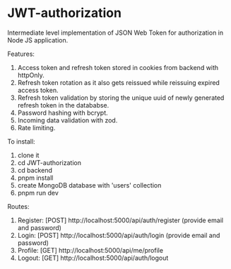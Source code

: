 # JWT-authorization

Intermediate level implementation of JSON Web Token for authorization in Node JS application.

Features:

1. Access token and refresh token stored in cookies from backend with httpOnly.
2. Refresh token rotation as it also gets reissued while reissuing expired access token.
3. Refresh token validation by storing the unique uuid of newly generated refresh token in the datababse.
4. Password hashing with bcrypt.
5. Incoming data validation with zod.
6. Rate limiting.

To install:

1. clone it
2. cd JWT-authorization
3. cd backend
4. pnpm install
5. create MongoDB database with 'users' collection
6. pnpm run dev

Routes:

1. Register: [POST] http://localhost:5000/api/auth/register (provide email and password)
2. Login: [POST] http://localhost:5000/api/auth/login (provide email and password)
3. Profile: [GET] http://localhost:5000/api/me/profile
4. Logout: [GET] http://localhost:5000/api/auth/logout
